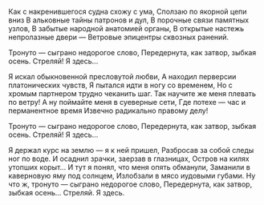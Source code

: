 Как с накренившегося судна схожу с ума,
Сползаю по якорной цепи вниз
В альковные тайны патронов и дул,
В порочные связи памятных узлов,
В забытые народной анатомией органы,
В открытые настежь непролазные двери —
Ветровые эпицентры сквозных ранений.

Тронуто — сыграно недорогое слово,
Передернута, как затвор, зыбкая осень.
Стреляй! Я здесь...

Я искал обыкновенной пресловутой любви,
А находил перверсии платонических чувств,
Я пытался идти в ногу со временем,
Но с хромым партнером трудно чеканить шаг.
Так научите же меня плевать по ветру!
А ну поймайте меня в суеверные сети,
Где потехе — час и перманентное время
Извечно радикально правому делу!

Тронуто — сыграно недорогое слово,
Передернута, как затвор, зыбкая осень.
Стреляй! Я здесь...

Я держал курс на землю — я к ней пришел,
Разбросав за собой следы ног по воде.
И осаднил зрачки, заерзав в глазницах,
Остров на килях утопших корыт...
И тут я понял, что меня опять обманули,
Заманили в каверновую яму под солнцем,
Излобзали в мясо иудовыми губами.
Ну что ж, тронуто — сыграно недорогое слово,
Передернута, как затвор, зыбкая осень...
Стреляй. Я здесь.
